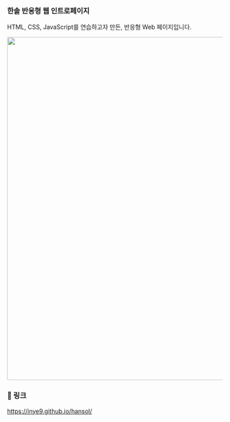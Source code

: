 ### 한솔 반응형 웹 인트로페이지

HTML, CSS, JavaScript를 연습하고자 만든, 반응형 Web 페이지입니다.


<img width="800" src="https://user-images.githubusercontent.com/96094277/145997012-7eb69b71-e5f2-4eeb-ab01-0fc636e4f821.gif">


### 📎 링크 
https://inye9.github.io/hansol/

